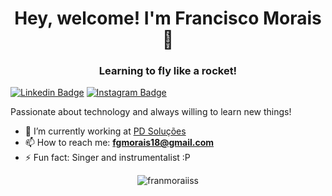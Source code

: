 <h1 align="center">Hey, welcome! I'm Francisco Morais 👋</h1>
<h3 align="center">Learning to fly like a rocket!</h3>

[![Linkedin Badge](https://img.shields.io/badge/-LinkedIn-6633cc?style=flat-square&labelColor=6633cc&logo=Linkedin&logoColor=white&link=https://www.linkedin.com/in/lucas-bittencourt/)](https://www.linkedin.com/in/franmorais/)
[![Instagram Badge](https://img.shields.io/badge/-@franmoraiiss-6633cc?style=flat-square&labelColor=6633cc&logo=instagram&logoColor=white&link=https://instagram.com/franmoraiiss)](https://instagram.com/franmoraiiss) 

<p>Passionate about technology and always willing to learn new things!</p>

- 🔭 I’m currently working at [PD Soluções](https://www.facebook.com/pdsolucoes/)
- 📫 How to reach me: **fgmorais18@gmail.com**
- ⚡ Fun fact: Singer and instrumentalist :P

<p align="center">
  <img src="https://github-readme-stats.vercel.app/api?username=franmoraiiss&show_icons=true" alt="franmoraiiss"/> 
</p>
